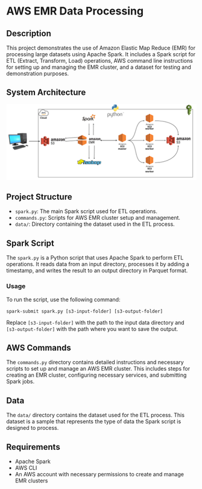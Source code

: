 # AWS EMR Data Processing

## Description
This project demonstrates the use of Amazon Elastic Map Reduce (EMR) for processing large datasets using Apache Spark. It includes a Spark script for ETL (Extract, Transform, Load) operations, AWS command line instructions for setting up and managing the EMR cluster, and a dataset for testing and demonstration purposes.

## System Architecture
![Architecture.png](assets%2FArchitecture.png)

## Project Structure
- `spark.py`: The main Spark script used for ETL operations.
- `commands.py`: Scripts for AWS EMR cluster setup and management.
- `data/`: Directory containing the dataset used in the ETL process.

## Spark Script
The `spark.py` is a Python script that uses Apache Spark to perform ETL operations. It reads data from an input directory, processes it by adding a timestamp, and writes the result to an output directory in Parquet format.

### Usage
To run the script, use the following command:
```
spark-submit spark.py [s3-input-folder] [s3-output-folder]
```
Replace `[s3-input-folder]` with the path to the input data directory and `[s3-output-folder]` with the path where you want to save the output.

## AWS Commands
The `commands.py` directory contains detailed instructions and necessary scripts to set up and manage an AWS EMR cluster. This includes steps for creating an EMR cluster, configuring necessary services, and submitting Spark jobs.

## Data
The `data/` directory contains the dataset used for the ETL process. This dataset is a sample that represents the type of data the Spark script is designed to process.

## Requirements
- Apache Spark
- AWS CLI
- An AWS account with necessary permissions to create and manage EMR clusters

